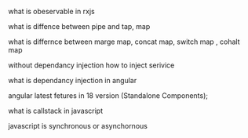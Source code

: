 what is obeservable in rxjs

what is diffence between pipe and tap, map

what is differnce between marge map, concat map, switch map , cohalt map

without dependancy injection how to inject serivice 

what is dependancy injection in angular 

angular latest fetures in 18 version (Standalone Components);

what is callstack in javascript 

javascript is synchronous or asynchornous



